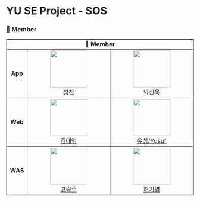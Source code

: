 # YU SE Project - SOS

### 📌 Member
<table border="1">
  <tr>
    <td align="center" colspan="3">
      <b>👦 Member</b>
    </td>
  </tr>
  <tr>
      <td align="center">
        <b>App</b>
      </td>
      <td align="center" width="260px">
            <a href="https://github.com/cksckckcks"><img height="100px" width="100px" src="https://avatars.githubusercontent.com/u/125573608?v=4"/></a>
            <br />
            <a href="https://github.com/cksckckcks">정찬</a>
      </td>
      <td align="center" width="260px">
            <a href="https://github.com/DollarGut"><img height="100px" width="100px" src="https://avatars.githubusercontent.com/u/165395314?v=4"/></a>
            <br />
            <a href="https://github.com/DollarGut">박신욱</a>
      </td>
     
  </tr>
  <tr>
    <td align="center">
        <b>Web</b>
    </td>
    <td align="center" width="260px">
            <a href="https://github.com/hysw-2"><img height="100px" width="100px" src="https://avatars.githubusercontent.com/u/126475386?v=4"/></a>
            <br />
            <a href="https://github.com/hysw-2">김대영</a>
      </td>
      <td align="center" width="260px">
            <a href="https://github.com/yuswritescode"><img height="100px" width="100px" src="https://avatars.githubusercontent.com/u/110858019?v=4"/></a>
            <br />
            <a href="https://github.com/yuswritescode">유섭/Yusuf</a>
      </td>
  </tr>
  <tr>
    <td align="center">
        <b>WAS</b>
      </td>
    <td align="center" width="260px">
            <a href="https://github.com/joongsu"><img height="100px" width="100px" src="https://avatars.githubusercontent.com/u/112760801?v=4"/></a>
            <br />
            <a href="https://github.com/joongsu">고중수</a>
      </td>
      <td align="center" width="260px">
            <a href="https://github.com/hky035"><img height="100px" width="100px" src="https://avatars.githubusercontent.com/u/128910345?v=4"/></a>
            <br />
            <a href="https://github.com/hky035">허기영</a>
      </td>
  </tr>
   
</table>
